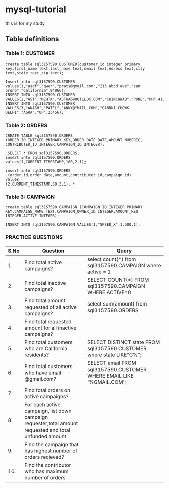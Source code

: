 # mysql-tutorial
this is for my study
## Table definitions ##

### Table 1: CUSTOMER ###
```
create table sql3157590.CUSTOMER(customer_id integer primary key,first_name text,last_name text,email text,Adress text,city text,state text,zip text);

Insert into sql3157590.CUSTOMER values(1,"asdf","qwer","prats@gmail.com","215 abcd ave","san bruno","California",94066);
INSERT INTO sql3157590.CUSTOMER VALUES(2,"AST","MEHTA","ASTHA6@OUTLLOK.COM","CHINCHWAD","PUNE","MH",411019);
INSERT INTO sql3157590.CUSTOMER VALUES(3,"AKASH","PATEL","ANKY@YMAIL.COM","CANDNI CHOWK DELHI","AGRA","UP",23456);
```

### Table 2: ORDERS ###
```
CREATE TABLE sql3157590.ORDERS
(ORDER_ID INTEGER PRIMARY KEY,ORDER_DATE DATE,AMOUNT NUMERIC,
CONTRIBUTER_ID INTEGER,CAMPAIGN_ID INTEGER);

 SELECT * FROM sql3157590.ORDERS;
insert into sql3157590.ORDERS
values(1,CURRENT_TIMESTAMP,100,2,1);

insert into sql3157590.ORDERS
 (order_id,order_date,amount,contributer_id,campaign_id)
values
(2,CURRENT_TIMESTAMP,50,3,1); *
```
### Table 3: CAMPAIGN ###

```
create table sql3157590.CAMPAIGN (CAMPAIGN_ID INTEGER PRIMARY KEY,CAMPAIGN_NAME TEXT,CAMPAIGN_OWNER_ID INTEGER,AMOUNT_REQ INTEGER,ACTIVE INTEGER);

INSERT INTO sql3157590.CAMPAIGN VALUES(1,"SPEED_X",1,500,1);
```

### PRACTICE QUESTIONS ###

| S.No | Question | Query | 
|------|----------|-------|
|1.    |Find total active campaigns?| select count(*) from sql3157590.CAMPAIGN where active = 1
|2.    | Find total inactive campaigns?| SELECT COUNT(*) FROM sql3157590.CAMPAIGN WHERE ACTIVE=0
|3.    | Find total amount requested of all active campaigns?| select sum(amount) from sql3157590.ORDERS
|4.    | Find total requested amount for all inactive campaigns?|
|5.    | Find total customers who are California residents? | SELECT DISTINCT state FROM sql3157590.CUSTOMER where state LIKE"C%";
|6.    | Find total customers who have email @gmail.com? | SELECT email FROM sql3157590.CUSTOMER WHERE EMAIL LIKE '%GMAIL.COM';
|7.    | Find total orders on active campaigns? |
|8.    | For each active campaign, list down campaign requester,total amount requested and total unfunded amount|
|9.    | Find the campaign that has highest number of orders recieved? |
|10.   | Find the contributor who has maximum number of orders |

